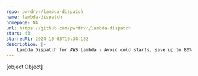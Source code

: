 ```yaml
---
repo: pwrdrvr/lambda-dispatch
name: lambda-dispatch
homepage: NA
url: https://github.com/pwrdrvr/lambda-dispatch
stars: 43
starredAt: 2024-10-03T16:34:18Z
description: |-
    Lambda Dispatch for AWS Lambda - Avoid cold starts, save up to 80%!
---
```


[object Object]
